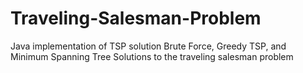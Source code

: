 # Traveling-Salesman-Problem
Java implementation of TSP solution
Brute Force, Greedy TSP, and Minimum Spanning Tree Solutions to the traveling salesman problem
